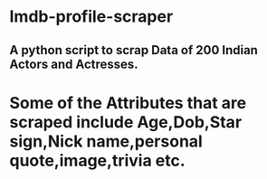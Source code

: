 # Imdb-profile-scraper
## A python script to scrap Data of 200 Indian Actors and Actresses.
# Some of the Attributes that are scraped include Age,Dob,Star sign,Nick name,personal quote,image,trivia etc.
 
